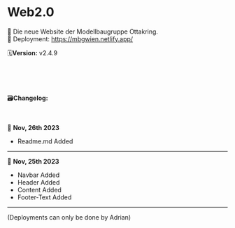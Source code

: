 # Web2.0
📌 Die neue Website der Modellbaugruppe Ottakring.<br>
📡 Deployment: https://mbgwien.netlify.app/

🗓️**Version:** v2.4.9

<br>
<br>
<br>

🗃️**Changelog:**

<br>

📝 **Nov, 26th 2023**
-  Readme.md Added

___

📝 **Nov, 25th 2023**
-  Navbar Added
-  Header Added
-  Content Added
-  Footer-Text Added
___

(Deployments can only be done by Adrian) 
